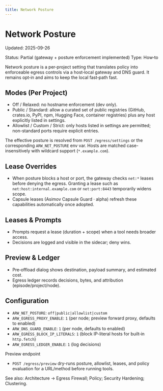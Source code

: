 ```yaml
---
title: Network Posture
---
```


# Network Posture

Updated: 2025-09-26

Status: Partial (gateway + posture enforcement implemented)
Type: How‑to

Network posture is a per‑project setting that translates policy into enforceable egress controls via a host‑local gateway and DNS guard. It remains opt‑in and aims to keep the local fast‑path fast.

## Modes (Per Project)
- Off / Relaxed: no hostname enforcement (dev only).
- Public / Standard: allow a curated set of public registries (GitHub, crates.io, PyPI, npm, Hugging Face, container registries) plus any host explicitly listed in settings.
- Allowlist / Custom / Strict: only hosts listed in settings are permitted; non-standard ports require explicit entries.

The effective posture is resolved from `POST /egress/settings` or the corresponding `ARW_NET_POSTURE` env var. Hosts are matched case-insensitively with wildcard support (`*.example.com`).

## Lease Overrides
- When posture blocks a host or port, the gateway checks `net:*` leases before denying the egress. Granting a lease such as `net:host:internal.example.com` or `net:port:8443` temporarily widens scope.
- Capsule leases (Asimov Capsule Guard · alpha) refresh these capabilities automatically once adopted.

## Leases & Prompts
- Prompts request a lease (duration + scope) when a tool needs broader access.
- Decisions are logged and visible in the sidecar; deny wins.

## Preview & Ledger
- Pre‑offload dialog shows destination, payload summary, and estimated cost.
- Egress ledger records decisions, bytes, and attribution (episode/project/node).

## Configuration
- `ARW_NET_POSTURE`: `off|public|allowlist|custom`
- `ARW_EGRESS_PROXY_ENABLE`: `1` (per node; preview forward proxy, defaults to enabled)
- `ARW_DNS_GUARD_ENABLE`: `1` (per node, defaults to enabled)
- `ARW_EGRESS_BLOCK_IP_LITERALS`: `1` (block IP-literal hosts for built‑in `http.fetch`)
- `ARW_EGRESS_LEDGER_ENABLE`: `1` (log decisions)

Preview endpoint
- `POST /egress/preview` dry-runs posture, allowlist, leases, and policy evaluation for a URL/method before running tools.

See also: Architecture → Egress Firewall; Policy; Security Hardening; Clustering.

